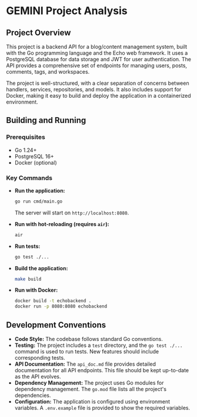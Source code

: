 # GEMINI Project Analysis

## Project Overview

This project is a backend API for a blog/content management system, built with the Go programming language and the Echo web framework. It uses a PostgreSQL database for data storage and JWT for user authentication. The API provides a comprehensive set of endpoints for managing users, posts, comments, tags, and workspaces.

The project is well-structured, with a clear separation of concerns between handlers, services, repositories, and models. It also includes support for Docker, making it easy to build and deploy the application in a containerized environment.

## Building and Running

### Prerequisites

*   Go 1.24+
*   PostgreSQL 16+
*   Docker (optional)

### Key Commands

*   **Run the application:**
    ```bash
    go run cmd/main.go
    ```
    The server will start on `http://localhost:8080`.

*   **Run with hot-reloading (requires `air`):**
    ```bash
    air
    ```

*   **Run tests:**
    ```bash
    go test ./...
    ```

*   **Build the application:**
    ```bash
    make build
    ```

*   **Run with Docker:**
    ```bash
    docker build -t echobackend .
    docker run -p 8080:8080 echobackend
    ```

## Development Conventions

*   **Code Style:** The codebase follows standard Go conventions.
*   **Testing:** The project includes a `test` directory, and the `go test ./...` command is used to run tests. New features should include corresponding tests.
*   **API Documentation:** The `api_doc.md` file provides detailed documentation for all API endpoints. This file should be kept up-to-date as the API evolves.
*   **Dependency Management:** The project uses Go modules for dependency management. The `go.mod` file lists all the project's dependencies.
*   **Configuration:** The application is configured using environment variables. A `.env.example` file is provided to show the required variables.
